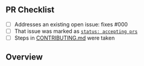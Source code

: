 <!-- 👋 Hi, thanks for sending a PR to minimal-i18n! 💖.
Please fill out all fields below and make sure each item is true and [x] checked.
Otherwise we may not be able to review your PR. -->

## PR Checklist

- [ ] Addresses an existing open issue: fixes #000
- [ ] That issue was marked as [`status: accepting prs`](https://github.com/lucaschultz/minimal-i18n/issues?q=is%3Aopen+is%3Aissue+label%3A%22status%3A+accepting+prs%22)
- [ ] Steps in [CONTRIBUTING.md](https://github.com/lucaschultz/minimal-i18n/blob/main/.github/CONTRIBUTING.md) were taken

## Overview

<!-- Description of what is changed and how the code change does that. -->
